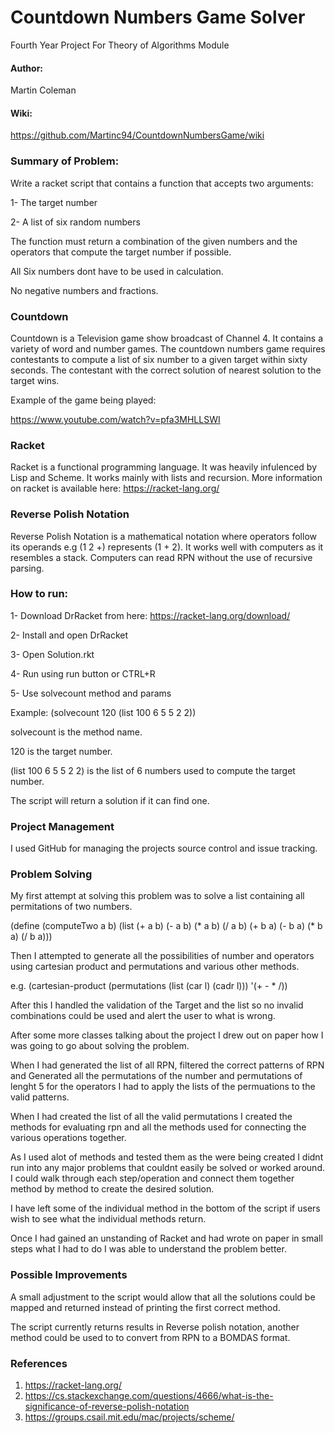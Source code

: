 # Countdown Numbers Game Solver 
Fourth Year Project For Theory of Algorithms Module

#### Author: 
Martin Coleman

#### Wiki:
https://github.com/Martinc94/CountdownNumbersGame/wiki

### Summary of Problem:
Write a racket script that contains a function that accepts two arguments:

1- The target number 

2- A list of six random numbers

The function must return a combination of the given numbers and the operators that compute the target number if possible.

All Six numbers dont have to be used in calculation.

No negative numbers and fractions.

### Countdown 
Countdown is a Television game show broadcast of Channel 4. It contains a variety of word and number games. The countdown numbers game requires contestants to compute a list of six number to a given target within sixty seconds. The contestant with the correct solution of nearest solution to the target wins.

Example of the game being played:

https://www.youtube.com/watch?v=pfa3MHLLSWI

### Racket
Racket is a functional programming language. It was heavily infulenced by Lisp and Scheme.
It works mainly with lists and recursion. More information on racket is available here: https://racket-lang.org/

### Reverse Polish Notation
Reverse Polish Notation is a mathematical notation where operators follow its operands e.g (1 2 +) represents (1 + 2).
It works well with computers as it resembles a stack. Computers can read RPN without the use of recursive parsing.

### How to run:
1- Download DrRacket from here: https://racket-lang.org/download/

2- Install and open DrRacket

3- Open Solution.rkt

4- Run using run button or CTRL+R

5- Use solvecount method and params

Example: (solvecount 120 (list 100 6 5 5 2 2))

solvecount is the method name.

120 is the target number.

(list 100 6 5 5 2 2) is the list of 6 numbers used to compute the target number.

The script will return a solution if it can find one.

### Project Management
I used GitHub for managing the projects source control and issue tracking.

### Problem Solving
My first attempt at solving this problem was to solve a list containing all permitations of two numbers.

(define (computeTwo a b) (list (+ a b) (- a b) (* a b) (/ a b) (+ b a) (- b a) (* b a) (/ b a)))

Then I attempted to generate all the possibilities of number and operators using cartesian product and permutations and various other methods.

e.g. (cartesian-product (permutations (list (car l) (cadr l))) '(+ - * /))

After this I handled the validation of the Target and the list so no invalid combinations could be used and alert the user to what is wrong.

After some more classes talking about the project I drew out on paper how I was going to go about solving the problem.

When I had generated the list of all RPN, filtered the correct patterns of RPN and Generated all the permutations of the number and permutations of lenght 5 for the operators I had to apply the lists of the permuations to the valid patterns.

When I had created the list of all the valid permutations I created the methods for evaluating rpn and all the methods used for connecting the various operations together.

As I used alot of methods and tested them as the were being created I didnt run into any major problems that couldnt easily be solved or worked around. I could walk through each step/operation and connect them together method by method to create the desired solution.

I have left some of the individual method in the bottom of the script if users wish to see what the individual methods return.

Once I had gained an unstanding of Racket and had wrote on paper in small steps what I had to do I was able to understand the problem better.

### Possible Improvements
A small adjustment to the script would allow that all the solutions could be mapped and returned instead of printing the first correct method.

The script currently returns results in Reverse polish notation, another method could be used to to convert from RPN to a BOMDAS format.

### References
1. https://racket-lang.org/
2. https://cs.stackexchange.com/questions/4666/what-is-the-significance-of-reverse-polish-notation
3. https://groups.csail.mit.edu/mac/projects/scheme/
